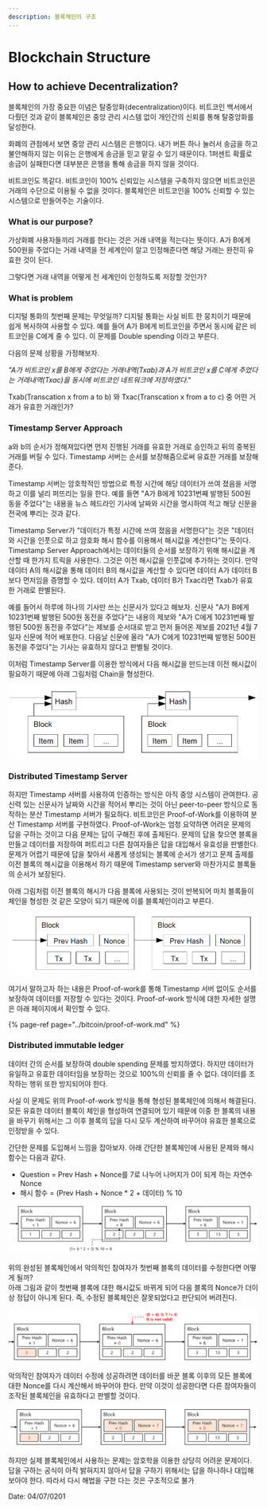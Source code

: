 ```yaml
---
description: 블록체인의 구조
---
```


# Blockchain Structure

## How to achieve Decentralization?

블록체인의 가장 중요한 이념은 탈중앙화\(decentralization\)이다. 비트코인 백서에서 다뤘던 것과 같이 블록체인은 중앙 관리 시스템 없이 개인간의 신뢰를 통해 탈중앙화를 달성한다.

화폐의 관점에서 보면 중앙 관리 시스템은 은행이다. 내가 버튼 하나 눌러서 송금을 하고 불안해하지 않는 이유는 은행에게 송금을 믿고 맡길 수 있기 때문이다. 1퍼센트 확률로 송금이 실패한다면 대부분은 은행을 통해 송금을 하지 않을 것이다. 

비트코인도 똑같다. 비트코인이 100% 신뢰있는 시스템을 구축하지 않으면 비트코인은 거래의 수단으로 이용될 수 없을 것이다. 블록체인은 비트코인을 100% 신뢰할 수 있는 시스템으로 만들어주는 기술이다.

### What is our purpose?

가상화폐 사용자들끼리 거래를 한다는 것은 거래 내역을 적는다는 뜻이다. A가 B에게 500원을 주었다는 거래 내역을 전 세계인이 알고 인정해준다면 해당 거래는 완전히 유효한 것이 된다. 

그렇다면 거래 내역을 어떻게 전 세계인이 인정하도록 저장할 것인가?

### What is problem

디지털 통화의 첫번째 문제는 무엇일까? 디지털 통화는 사실 비트 한 뭉치이기 때문에 쉽게 복사하여 사용할 수 있다. 예를 들어 A가 B에게 비트코인을 주면서 동시에 같은 비트코인을 C에게 줄 수 있다. 이 문제를 Double spending 이라고 부른다.

다음의 문제 상황을 가정해보자.

_"A가 비트코인 x를 B에게 주었다는 거래내역\(Txab\)과 A가 비트코인 x를 C에게 주었다는 거래내역\(Txac\)을 동시에 비트코인 네트워크에 저장하였다."_

Txab\(Transcation x from a to b\) 와 Txac\(Transcation x from a to c\) 중 어떤 거래가 유효한 거래인가?

### Timestamp Server Approach

a와 b의 순서가 정해져있다면 먼저 진행된 거래를 유효한 거래로 승인하고 뒤의 중복된 거래를 버릴 수 있다. Timestamp 서버는 순서를 보장해줌으로써 유효한 거래를 보장해준다.

Timestamp 서버는 암호학적인 방법으로 특정 시간에 해당 데이터가 쓰여 졌음을 서명하고 이를 널리 퍼뜨리는 일을 한다. 예를 들면 "A가 B에게 10231번째 발행된 500원 동을 주었다"는 내용을 뉴스 헤드라인 기사에 날짜와 시간을 명시하여 적고 해당 신문을 전국에 뿌리는 것과 같다.

Timestamp Server가 "데이터가 특정 시간에 쓰여 졌음을 서명한다"는 것은 "데이터와 시간을 인풋으로 하고 암호화 해시 함수를 이용해서 해시값을 계산한다"는 뜻이다. Timestamp Server Approach에서는 데이터들의 순서를 보장하기 위해 해시값을 계산할 때 한가지 트릭을 사용한다. 그것은 이전 해시값을 인풋값에 추가하는 것이다. 만약 데이터 A의 해시값을 통해 데이터 B의 해시값을 계산할 수 있다면 데이터 A가 데이터 B보다 먼저임을 증명할 수 있다. 데이터 A가 Txab, 데이터 B가 Txac라면 Txab가 유효한 거래로 판별된다.

예를 들어서 하루에 하나의 기사만 쓰는 신문사가 있다고 해보자. 신문사 "A가 B에게 10231번째 발행된 500원 동전을 주었다"는 내용의 제보와 "A가 C에게 10231번째 발행된 500원 동전을 주었다"는 제보를 순서대로 받고 먼저 들어온 제보를 2021년 4월 7일자 신문에 적어 배포한다. 다음날 신문에 올라 "A가 C에게 10231번째 발행된 500원 동전을 주었다"는 기사는 유효하지 않다고 판별될 것이다.

이처럼 Timestamp Server를 이용한 방식에서 다음 해시값을 만드는데 이전 해시값이 필요하기 때문에 아래 그림처럼 Chain을 형성한다.

![Chain of blocks](../.gitbook/assets/image%20%284%29.png)

### Distributed Timestamp Server

하지만 Timestamp 서버를 사용하여 인증하는 방식은 아직 중앙 시스템이 관여한다. 공신력 있는 신문사가 날짜와 시간을 적어서 뿌리는 것이 아닌 peer-to-peer 방식으로 동작하는 분산 Timestamp 서버가 필요하다. 비트코인은 Proof-of-Work를 이용하여 분산 Timestamp 서버를 구현하였다. Proof-of-Work는 엄청 요약하면 어려운 문제의 답을 구하는 것이고 다음 문제는 답이 구해진 후에 출제된다. 문제의 답을 찾으면 블록을 만들고 데이터를 저장하여 퍼트리고 다른 참여자들은 답을 대입해서 유효성을 판별한다. 문제가 어렵기 때문에 답을 찾아서 새롭게 생성되는 블록에 순서가 생기고 문제 출제를 이전 블록의 해시값을 이용해서 하기 때문에 Timestamp server와 마찬가지로 블록들의 순서가 보장된다.

아래 그림처럼 이전 블록의 해시가 다음 블록에 사용되는 것이 반복되어 마치 블록들이 체인을 형성한 것 같은 모양이 되기 때문에 이를 블록체인이라고 부른다.

![Proof Of Work](../.gitbook/assets/image%20%283%29.png)

여기서 말하고자 하는 내용은 Proof-of-work를 통해 Timestamp 서버 없이도 순서를 보장하여 데이터를 저장할 수 있다는 것이다. Proof-of-work 방식에 대한 자세한 설명은 아래 페이지에서 확인할 수 있다.

{% page-ref page="../bitcoin/proof-of-work.md" %}



### Distributed immutable ledger

데이터 간의 순서를 보장하여 double spending 문제를 방지하였다. 하지만 데이터가 유일하고 유효한 데이터임을 보장하는 것으로 100%의 신뢰를 줄 수 없다. 데이터를 조작하는 행위 또한 방지되어야 한다. 

사실 이 문제도 위의 Proof-of-work 방식을 통해 형성된 블록체인에 의해서 해결된다. 모든 유효한 데이터 블록이 체인을 형성하여 연결되어 있기 때문에 이중 한 블록의 내용을 바꾸기 위해서는 그 이후 블록의 답을 다시 모두 계산하여 바꾸어야 유효한 블록으로 인정받을 수 있다.

간단한 문제를 도입해서 느낌을 잡아보자. 아래 간단한 블록체인에 사용된 문제와 해시 함수는 다음과 같다.

* Question = Prev Hash + Nonce를 7로 나누어 나머지가 0이 되게 하는 자연수 Nonce
* 해시 함수 = \(Prev Hash + Nonce \* 2 + 데이터\) % 10

![Do Simple Math](../.gitbook/assets/image%20%2810%29.png)

위의 완성된 블록체인에서 악의적인 참여자가 첫번째 블록의 데이터를 수정한다면 어떻게 될까?  
아래 그림과 같이 첫번째 블록에 대한 해시값도 바뀌게 되어 다음 블록의 Nonce가 더이상 정답이 아니게 된다. 즉, 수정된 블록체인은 잘못되었다고 판단되어 버려진다.

![Invalid block](../.gitbook/assets/image%20%287%29.png)

악의적인 참여자가 데이터 수정에 성공하려면 데이터를 바꾼 블록 이후의 모든 블록에 대한 Nonce를 다시 계산해서 바꾸어야 한다. 만약 이것이 성공한다면 다른 참여자들이 조작된 블록체인을 유효하다고 판별할 것이다. 

![Need to change all later blocks](../.gitbook/assets/image%20%289%29.png)

하지만 실제 블록체인에서 사용하는 문제는 암호학을 이용한 상당히 어려운 문제이다. 답을 구하는 공식이 아직 밝혀지지 않아서 답을 구하기 위해서는 답을 하나하나 대입해보아야 한다. 따라서 다시 해법을 구한 다는 것은 구조적으로 불가‌  
  


Date: 04/07/0201

